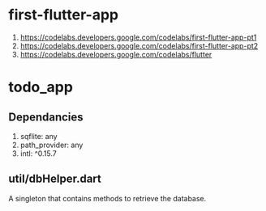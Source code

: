 # first-flutter-app
1. https://codelabs.developers.google.com/codelabs/first-flutter-app-pt1
2. https://codelabs.developers.google.com/codelabs/first-flutter-app-pt2
3. https://codelabs.developers.google.com/codelabs/flutter

# todo_app
## Dependancies
1. sqflite: any
2. path_provider: any
3. intl: ^0.15.7

## util/dbHelper.dart
A singleton that contains methods to retrieve the database.
